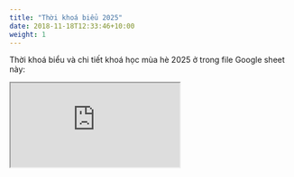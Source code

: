 ```yaml
---
title: "Thời khoá biểu 2025"
date: 2018-11-18T12:33:46+10:00
weight: 1
---
```


Thời khoá biểu và chi tiết khoá học mùa hè 2025 ở trong file Google sheet này:

<iframe src="https://docs.google.com/spreadsheets/d/e/2PACX-1vS_Ud9jxkNYFD6GPk_jsFMHUYBGK-WYVUj6y9Ze_UK9uJKGuuEGQ3FAa0-tQT5Qxnr_XpHGSo6fd6jG/pubhtml?widget=true&amp;headers=false"></iframe>
